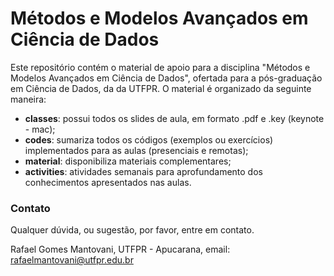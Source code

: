 # Métodos e Modelos Avançados em Ciência de Dados

Este repositório contém o material de apoio para a disciplina "Métodos e Modelos Avançados em Ciência de Dados", ofertada para a pós-graduação em Ciência de Dados, da
da UTFPR. O material é organizado da seguinte maneira:

* **classes**: possui todos os slides de aula, em formato .pdf e .key (keynote - mac);
* **codes**: sumariza todos os códigos (exemplos ou exercícios) implementados para as aulas (presenciais e remotas);
* **material**: disponibiliza materiais complementares;
* **activities**: atividades semanais para aprofundamento dos conhecimentos apresentados nas aulas.

### Contato

Qualquer dúvida, ou sugestão, por favor, entre em contato.

Rafael Gomes Mantovani, UTFPR - Apucarana, email: rafaelmantovani@utfpr.edu.br
